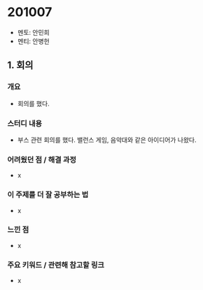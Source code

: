 # 201007

- 멘토: 안민희
- 멘티: 안병헌

## 1. 회의

### 개요

- 회의를 했다.

### 스터디 내용

- 부스 관련 회의를 했다. 밸런스 게임, 음악대와 같은 아이디어가 나왔다.

### 어려웠던 점 / 해결 과정

- x

### 이 주제를 더 잘 공부하는 법

- x

### 느낀 점

- x

### 주요 키워드 / 관련해 참고할 링크

- x
